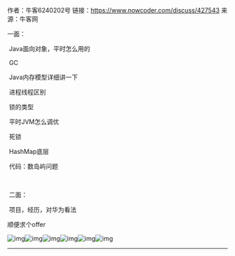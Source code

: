 作者：牛客6240202号
链接：https://www.nowcoder.com/discuss/427543
来源：牛客网

一面：

​	Java面向对象，平时怎么用的

​	GC

​	Java内存模型详细讲一下

​	进程线程区别

​	锁的类型

​	平时JVM怎么调优

​	死锁

​	HashMap底层

​	代码：数岛屿问题

​	

​	二面：

​	项目，经历，对华为看法

顺便求个offer

![img](https://uploadfiles.nowcoder.com/images/20191018/63_1571399293050_586E508F161F26CE94633729AC56C602)![img](https://uploadfiles.nowcoder.com/images/20191018/63_1571399293050_586E508F161F26CE94633729AC56C602)![img](https://uploadfiles.nowcoder.com/images/20191018/63_1571399293050_586E508F161F26CE94633729AC56C602)![img](https://uploadfiles.nowcoder.com/images/20191018/63_1571399293050_586E508F161F26CE94633729AC56C602)![img](https://uploadfiles.nowcoder.com/images/20191018/63_1571399293050_586E508F161F26CE94633729AC56C602)![img](https://uploadfiles.nowcoder.com/images/20191018/63_1571399293050_586E508F161F26CE94633729AC56C602)

------

